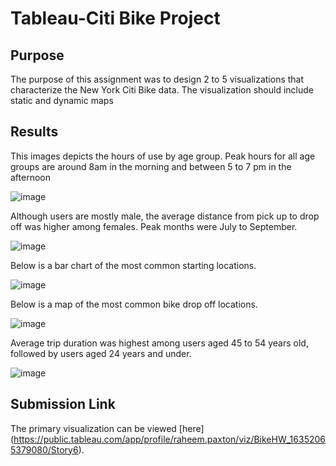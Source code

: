 # Tableau-Citi Bike Project

## Purpose  

The purpose of this assignment was to design 2 to 5 visualizations that characterize the New York Citi Bike data. The visualization should include static and dynamic maps

## Results  

This images depicts the hours of use by age group. Peak hours for all age groups are around 8am in the morning and between 5 to 7 pm in the afternoon

![image](https://user-images.githubusercontent.com/82011523/139791258-ece96c9d-1e10-403e-a739-1f364f3842e8.png)

Although users are mostly male, the average distance from pick up to drop off was higher among females. Peak months were July to September.

![image](https://user-images.githubusercontent.com/82011523/139791549-d5820fd4-0f9d-4858-bbc2-22688a7fcee8.png)

Below is a bar chart of the most common starting locations.

![image](https://user-images.githubusercontent.com/82011523/139791974-e401816b-e525-47dd-9706-15b0403222d2.png)

Below is a map of the most common bike drop off locations.

![image](https://user-images.githubusercontent.com/82011523/139791677-a5244ed2-621b-48c0-97e8-4354efc6ce04.png)

Average trip duration was highest among users aged 45 to 54 years old, followed by users aged 24 years and under.

![image](https://user-images.githubusercontent.com/82011523/139791813-1a0b19b6-b676-43d6-9421-5f5d4496e029.png)


## Submission Link 

The primary visualization can be viewed [here] (https://public.tableau.com/app/profile/raheem.paxton/viz/BikeHW_16352065379080/Story6).
